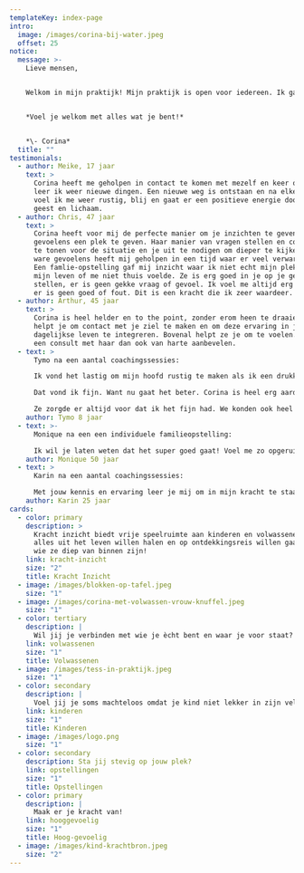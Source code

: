 ```yaml
---
templateKey: index-page
intro:
  image: /images/corina-bij-water.jpeg
  offset: 25
notice:
  message: >-
    Lieve mensen, 


    Welkom in mijn praktijk! Mijn praktijk is open voor iedereen. Ik ga uit van ieder zijn/haar eigen verantwoordelijkheid m.b.t. het omgaan met klachten. Er wordt geen QR code gecheckt en er is bij mij geen mondkapjes plicht. Mijn praktijkruimte is groot genoeg om de noodzakelijke 1,5 meter afstand te bewaren. 


    *Voel je welkom met alles wat je bent!*


    *\- Corina*
  title: ""
testimonials:
  - author: Meike, 17 jaar
    text: >
      Corina heeft me geholpen in contact te komen met mezelf en keer op keer
      leer ik weer nieuwe dingen. Een nieuwe weg is ontstaan en na elke sessie
      voel ik me weer rustig, blij en gaat er een positieve energie door mijn
      geest en lichaam.
  - author: Chris, 47 jaar
    text: >
      Corina heeft voor mij de perfecte manier om je inzichten te geven en je
      gevoelens een plek te geven. Haar manier van vragen stellen en compassie
      te tonen voor de situatie en je uit te nodigen om dieper te kijken naar de
      ware gevoelens heeft mij geholpen in een tijd waar er veel verwarring was.
      Een famlie-opstelling gaf mij inzicht waar ik niet echt mijn plek innam in
      mijn leven of me niet thuis voelde. Ze is erg goed in je op je gemak
      stellen, er is geen gekke vraag of gevoel. Ik voel me altijd erg veilig,
      er is geen goed of fout. Dit is een kracht die ik zeer waardeer. 
  - author: Arthur, 45 jaar
    text: >
      Corina is heel helder en to the point, zonder erom heen te draaien. Ze
      helpt je om contact met je ziel te maken en om deze ervaring in je
      dagelijkse leven te integreren. Bovenal helpt ze je om te voelen. Ik kan
      een consult met haar dan ook van harte aanbevelen.
  - text: >
      Tymo na een aantal coachingssessies:

      Ik vond het lastig om mijn hoofd rustig te maken als ik een drukke dag had. Corina heeft samen met mij hele leuke oefeningetjes gedaan en mij geleerd om rustig te worden.

      Dat vond ik fijn. Want nu gaat het beter. Corina is heel erg aardig en slim en lief.

      Ze zorgde er altijd voor dat ik het fijn had. We konden ook heel fijn samen kletsen. 
    author: Tymo 8 jaar
  - text: >-
      Monique na een een individuele familieopstelling:

      Ik wil je laten weten dat het super goed gaat! Voel me zo opgeruimd en ik voel echt die zware last niet meer. Het heeft echt iets gedaan met mij! Intens gelukkig mee! Nogmaals bedankt!  
    author: Monique 50 jaar
  - text: >
      Karin na een aantal coachingssessies:

      Met jouw kennis en ervaring leer je mij om in mijn kracht te staan. Er is geen pasklare oplossing voor de vraagstukken en gevoelens welke op mijn pad komen, maar jij reikt mij handvatten aan om er met een andere blik naar te kijken. De liefde en passie voor je werk is voelbaar en er is altijd energie en warmte in overvloed in jouw mooie praktijkruimte.
    author: Karin 25 jaar
cards:
  - color: primary
    description: >
      Kracht inzicht biedt vrije speelruimte aan kinderen en volwassenen die
      alles uit het leven willen halen en op ontdekkingsreis willen gaan naar
      wie ze diep van binnen zijn!
    link: kracht-inzicht
    size: "2"
    title: Kracht Inzicht
  - image: /images/blokken-op-tafel.jpeg
    size: "1"
  - image: /images/corina-met-volwassen-vrouw-knuffel.jpeg
    size: "1"
  - color: tertiary
    description: |
      Wil jij je verbinden met wie je ècht bent en waar je voor staat?
    link: volwassenen
    size: "1"
    title: Volwassenen
  - image: /images/tess-in-praktijk.jpeg
    size: "1"
  - color: secondary
    description: |
      Voel jij je soms machteloos omdat je kind niet lekker in zijn vel zit?
    link: kinderen
    size: "1"
    title: Kinderen
  - image: /images/logo.png
    size: "1"
  - color: secondary
    description: Sta jij stevig op jouw plek?
    link: opstellingen
    size: "1"
    title: Opstellingen
  - color: primary
    description: |
      Maak er je kracht van!
    link: hooggevoelig
    size: "1"
    title: Hoog-gevoelig
  - image: /images/kind-krachtbron.jpeg
    size: "2"
---
```

